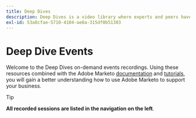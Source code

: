 ```yaml
---
title: Deep Dives
description: Deep Dives is a video library where experts and peers have shared their thoughts and ideas on how to best use Adobe Marketo.
exl-id: 53a8cfae-5710-4104-ae0a-315df0b51303
---
```

# Deep Dive Events

Welcome to the Deep Dives on-demand events recordings. Using these resources combined with the Adobe Marketo [documentation](https://experienceleague.adobe.com/docs/marketo-engage.html) and [tutorials](https://experienceleague.adobe.com/docs/marketo-learn/tutorials/overview.html), you will gain a better understanding how to use Adobe Marketo to support your business. 

>[!TIP]
>
>**All recorded sessions are listed in the navigation on the left**.
